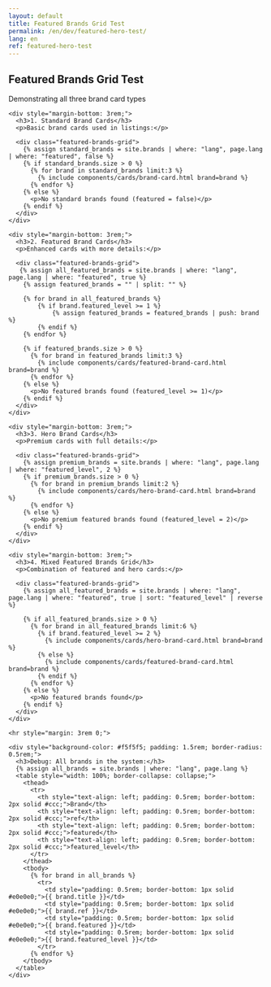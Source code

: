 ```yaml
---
layout: default
title: Featured Brands Grid Test
permalink: /en/dev/featured-hero-test/
lang: en
ref: featured-hero-test
---
```


<div class="panel panel--light">
  <div class="panel__content">
    <h2 class="panel__heading-secondary">Featured Brands Grid Test</h2>
    <p class="panel__lead-text">Demonstrating all three brand card types</p>

    <div style="margin-bottom: 3rem;">
      <h3>1. Standard Brand Cards</h3>
      <p>Basic brand cards used in listings:</p>

      <div class="featured-brands-grid">
        {% assign standard_brands = site.brands | where: "lang", page.lang | where: "featured", false %}
        {% if standard_brands.size > 0 %}
          {% for brand in standard_brands limit:3 %}
            {% include components/cards/brand-card.html brand=brand %}
          {% endfor %}
        {% else %}
          <p>No standard brands found (featured = false)</p>
        {% endif %}
      </div>
    </div>

    <div style="margin-bottom: 3rem;">
      <h3>2. Featured Brand Cards</h3>
      <p>Enhanced cards with more details:</p>

      <div class="featured-brands-grid">
       {% assign all_featured_brands = site.brands | where: "lang", page.lang | where: "featured", true %}
        {% assign featured_brands = "" | split: "" %}

        {% for brand in all_featured_brands %}
            {% if brand.featured_level >= 1 %}
                {% assign featured_brands = featured_brands | push: brand %}
            {% endif %}
        {% endfor %}

        {% if featured_brands.size > 0 %}
          {% for brand in featured_brands limit:3 %}
            {% include components/cards/featured-brand-card.html brand=brand %}
          {% endfor %}
        {% else %}
          <p>No featured brands found (featured_level >= 1)</p>
        {% endif %}
      </div>
    </div>

    <div style="margin-bottom: 3rem;">
      <h3>3. Hero Brand Cards</h3>
      <p>Premium cards with full details:</p>

      <div class="featured-brands-grid">
        {% assign premium_brands = site.brands | where: "lang", page.lang | where: "featured_level", 2 %}
        {% if premium_brands.size > 0 %}
          {% for brand in premium_brands limit:2 %}
            {% include components/cards/hero-brand-card.html brand=brand %}
          {% endfor %}
        {% else %}
          <p>No premium featured brands found (featured_level = 2)</p>
        {% endif %}
      </div>
    </div>

    <div style="margin-bottom: 3rem;">
      <h3>4. Mixed Featured Brands Grid</h3>
      <p>Combination of featured and hero cards:</p>

      <div class="featured-brands-grid">
        {% assign all_featured_brands = site.brands | where: "lang", page.lang | where: "featured", true | sort: "featured_level" | reverse %}

        {% if all_featured_brands.size > 0 %}
          {% for brand in all_featured_brands limit:6 %}
            {% if brand.featured_level >= 2 %}
              {% include components/cards/hero-brand-card.html brand=brand %}
            {% else %}
              {% include components/cards/featured-brand-card.html brand=brand %}
            {% endif %}
          {% endfor %}
        {% else %}
          <p>No featured brands found</p>
        {% endif %}
      </div>
    </div>

    <hr style="margin: 3rem 0;">

    <div style="background-color: #f5f5f5; padding: 1.5rem; border-radius: 0.5rem;">
      <h3>Debug: All brands in the system:</h3>
      {% assign all_brands = site.brands | where: "lang", page.lang %}
      <table style="width: 100%; border-collapse: collapse;">
        <thead>
          <tr>
            <th style="text-align: left; padding: 0.5rem; border-bottom: 2px solid #ccc;">Brand</th>
            <th style="text-align: left; padding: 0.5rem; border-bottom: 2px solid #ccc;">ref</th>
            <th style="text-align: left; padding: 0.5rem; border-bottom: 2px solid #ccc;">featured</th>
            <th style="text-align: left; padding: 0.5rem; border-bottom: 2px solid #ccc;">featured_level</th>
          </tr>
        </thead>
        <tbody>
          {% for brand in all_brands %}
            <tr>
              <td style="padding: 0.5rem; border-bottom: 1px solid #e0e0e0;">{{ brand.title }}</td>
              <td style="padding: 0.5rem; border-bottom: 1px solid #e0e0e0;">{{ brand.ref }}</td>
              <td style="padding: 0.5rem; border-bottom: 1px solid #e0e0e0;">{{ brand.featured }}</td>
              <td style="padding: 0.5rem; border-bottom: 1px solid #e0e0e0;">{{ brand.featured_level }}</td>
            </tr>
          {% endfor %}
        </tbody>
      </table>
    </div>
  </div>
</div>
